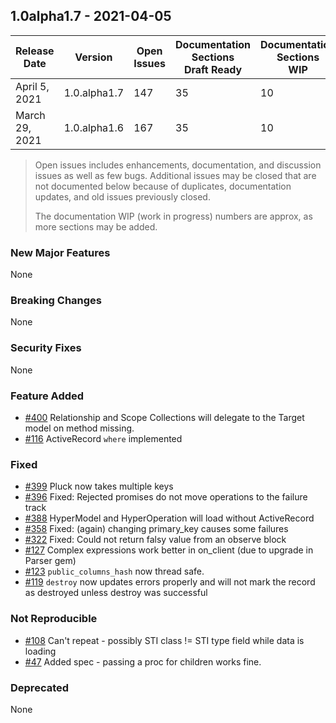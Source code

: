 ## 1.0alpha1.7 - 2021-04-05

| Release<br/>Date | Version | Open<br/>Issues | Documentation<br/>Sections<br/>Draft Ready | Documentation<br/>Sections<br/>WIP |
|--------------|---------|-------------|-------|------|
| April 5, 2021 | 1.0.alpha1.7 | 147 | 35 | 10 |
| March 29, 2021 | 1.0.alpha1.6 | 167 | 35 | 10 |
> Open issues includes enhancements, documentation, and discussion issues as well as few bugs.  Additional issues
may be closed that are not documented below because of duplicates, documentation updates, and old issues previously closed.
>
> The documentation WIP (work in progress) numbers are approx, as more sections may be added.

### New Major Features

None

### Breaking Changes

None

### Security Fixes

None

### Feature Added
+ [#400](https://github.com/hyperstack-org/hyperstack/issues/400) Relationship and Scope Collections will delegate to the Target model on method missing.
+ [#116](https://github.com/hyperstack-org/hyperstack/issues/116) ActiveRecord `where` implemented

### Fixed
+ [#399](https://github.com/hyperstack-org/hyperstack/issues/399) Pluck now takes multiple keys
+ [#396](https://github.com/hyperstack-org/hyperstack/issues/396) Fixed: Rejected promises do not move operations to the failure track
+ [#388](https://github.com/hyperstack-org/hyperstack/issues/388) HyperModel and HyperOperation will load without ActiveRecord
+ [#358](https://github.com/hyperstack-org/hyperstack/issues/358) Fixed: (again) changing primary_key causes some failures
+ [#322](https://github.com/hyperstack-org/hyperstack/issues/322) Fixed: Could not return falsy value from an observe block
+ [#127](https://github.com/hyperstack-org/hyperstack/issues/127) Complex expressions work better in on_client (due to upgrade in Parser gem)
+ [#123](https://github.com/hyperstack-org/hyperstack/issues/123) `public_columns_hash` now thread safe.
+ [#119](https://github.com/hyperstack-org/hyperstack/issues/119) `destroy` now updates errors properly and will not mark the record as destroyed unless destroy was successful



### Not Reproducible
+ [#108](https://github.com/hyperstack-org/hyperstack/issues/108) Can't repeat - possibly STI class != STI type field while data is loading
+ [#47](https://github.com/hyperstack-org/hyperstack/issues/47) Added spec - passing a proc for children works fine.

### Deprecated

None
